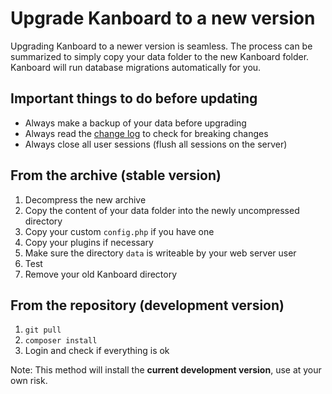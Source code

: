 Upgrade Kanboard to a new version
=================================

Upgrading Kanboard to a newer version is seamless.
The process can be summarized to simply copy your data folder to the new Kanboard folder.
Kanboard will run database migrations automatically for you.

Important things to do before updating
--------------------------------------

- Always make a backup of your data before upgrading
- Always read the [change log](https://github.com/fguillot/kanboard/blob/master/ChangeLog) to check for breaking changes
- Always close all user sessions (flush all sessions on the server)

From the archive (stable version)
---------------------------------

1. Decompress the new archive
2. Copy the content of your data folder into the newly uncompressed directory
3. Copy your custom `config.php` if you have one
4. Copy your plugins if necessary
5. Make sure the directory `data` is writeable by your web server user
6. Test
7. Remove your old Kanboard directory

From the repository (development version)
-----------------------------------------

1. `git pull`
2. `composer install`
3. Login and check if everything is ok

Note: This method will install the **current development version**, use at your own risk.
